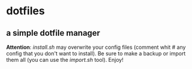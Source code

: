 dotfiles
========

a simple dotfile manager
------------------------

**Attention**: *install.sh* may overwrite your config files (comment whit # any config that you don't want to install). Be sure to make a backup or import them all (you can use the *import.sh* tool). Enjoy!
